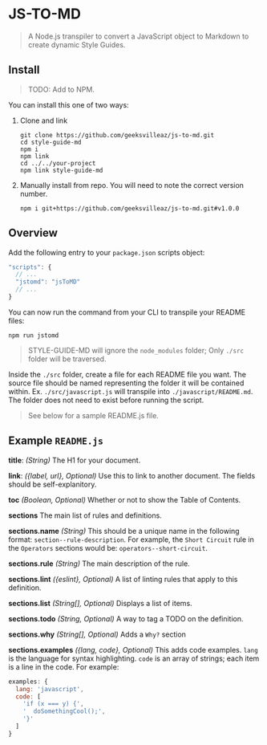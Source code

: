 # JS-TO-MD

> A Node.js transpiler to convert a JavaScript object to Markdown to create dynamic Style Guides.

## Install

> TODO: Add to NPM.

You can install this one of two ways:

1. Clone and link

    ```shell
    git clone https://github.com/geeksvilleaz/js-to-md.git
    cd style-guide-md
    npm i
    npm link
    cd ../../your-project
    npm link style-guide-md
    ```

1. Manually install from repo. You will need to note the correct version number.

    ```shell
    npm i git+https://github.com/geeksvilleaz/js-to-md.git#v1.0.0
    ```

## Overview

Add the following entry to your `package.json` scripts object:

```javascript
"scripts": {
  // ...
  "jstomd": "jsToMD"
  // ...
}
```

You can now run the command from your CLI to transpile your README files:

```shell
npm run jstomd
```

> STYLE-GUIDE-MD will ignore the `node_modules` folder; Only `./src` folder will be traversed.

Inside the `./src` folder, create a file for each README file you want. The source file should be named representing the folder it will be contained within. Ex. `./src/javascript.js` will transpile into `./javascript/README.md`. The folder does not need to exist before running the script.

> See below for a sample README.js file.

## Example `README.js`

**title**: *(String)* The H1 for your document.

**link**: *({label, url}, Optional)* Use this to link to another document. The fields should be self-explanitory.

**toc** *(Boolean, Optional)* Whether or not to show the Table of Contents.

**sections** The main list of rules and definitions.

**sections.name** *(String)* This should be a unique name in the following format: `section--rule-description`. For example, the `Short Circuit` rule in the `Operators` sections would be: `operators--short-circuit`.

**sections.rule** *(String)* The main description of the rule.

**sections.lint** *({eslint}, Optional)* A list of linting rules that apply to this definition.

**sections.list** *(String[], Optional)* Displays a list of items.

**sections.todo** *(String, Optional)* A way to tag a TODO on the definition.

**sections.why** *(String[], Optional)* Adds a `Why?` section

**sections.examples** *({lang, code}, Optional)* This adds code examples. `lang` is the language for syntax highlighting. `code` is an array of strings; each item is a line in the code. For example:

```javascript
examples: {
  lang: 'javascript',
  code: [
    'if (x === y) {',
    '  doSomethingCool();',
    '}'
  ]
}
```

